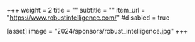 +++
weight = 2
title = ""
subtitle = ""
item_url = "https://www.robustintelligence.com/"
#disabled = true

[asset]
  image = "2024/sponsors/robust_intelligence.jpg"
+++